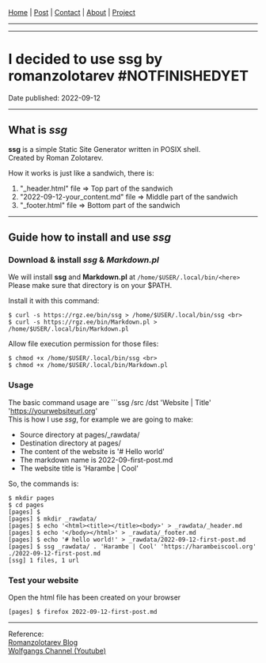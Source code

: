 <nav>
<a href="../index.html">Home</a>
|
<a href="../post.html">Post</a>
|
<a href="../contact.html">Contact</a>
|
<a href="../about.html">About</a>
|
<a href="../project.html">Project</a>
</nav>
</header>
<hr><hr>
<main>
<!-- Your Content Start After This Line -->


# I decided to use ssg by romanzolotarev #NOTFINISHEDYET

Date published: 2022-09-12

---

## What is *ssg*

**ssg** is a simple Static Site Generator written in POSIX shell. <br>
Created by Roman Zolotarev.

How it works is just like a sandwich, there is:

1. "_header.html" file 			=> Top part of the sandwich
2. "2022-09-12-your_content.md" file 	=> Middle part of the sandwich
3. "_footer.html" file 			=> Bottom part of the sandwich

---

## Guide how to install and use *ssg*

### Download & install *ssg* & *Markdown.pl*

We will install **ssg** and **Markdown.pl** at ```/home/$USER/.local/bin/<here>``` <br> 
Please make sure that directory is on your $PATH.

Install it with this command:

```
$ curl -s https://rgz.ee/bin/ssg > /home/$USER/.local/bin/ssg <br>
$ curl -s https://rgz.ee/bin/Markdown.pl > /home/$USER/.local/bin/Markdown.pl
```

Allow file execution permission for those files:

```
$ chmod +x /home/$USER/.local/bin/ssg <br>
$ chmod +x /home/$USER/.local/bin/Markdown.pl
```

### Usage

The basic command usage are ```ssg /src /dst 'Website | Title' 'https://yourwebsiteurl.org' <br>
This is how I use *ssg*, for example we are going to make:

* Source directory at pages/_rawdata/
* Destination directory at pages/
* The content of the website is '# Hello world'
* The markdown name is 2022-09-first-post.md
* The website title is 'Harambe | Cool'

So, the commands is:

```
$ mkdir pages 
$ cd pages
[pages] $ 
[pages] $ mkdir _rawdata/
[pages] $ echo '<html><title></title><body>' > _rawdata/_header.md
[pages] $ echo '</body></html>' > _rawdata/_footer.md
[pages] $ echo '# hello world!' > _rawdata/2022-09-12-first-post.md
[pages] $ ssg _rawdata/ . 'Harambe | Cool' 'https://harambeiscool.org'
./2022-09-12-first-post.md
[ssg] 1 files, 1 url
```

### Test your website
 
Open the html file has been created on your browser

```
[pages] $ firefox 2022-09-12-first-post.md
```
---

Reference: <br>
[Romanzolotarev Blog](https://romanzolotarev.com/ssg.html) <br>
[Wolfgangs Channel (Youtube)](https://www.youtube.com/watch?v=N_ttw2Dihn8)
